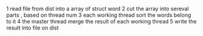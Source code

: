 1 read file from dist into a array of struct word
2 cut the array into sereval parts , based on thread num
3 each working thread sort the words belong to it 
4 the master thread merge the result of each working thread
5 write the result into file on dist
